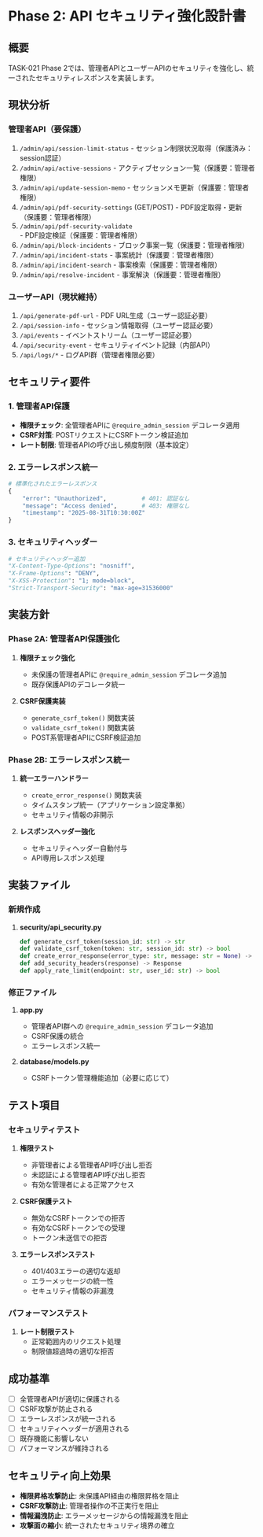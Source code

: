 # Phase 2: API セキュリティ強化設計書

## 概要
TASK-021 Phase 2では、管理者APIとユーザーAPIのセキュリティを強化し、統一されたセキュリティレスポンスを実装します。

## 現状分析

### 管理者API（要保護）
1. `/admin/api/session-limit-status` - セッション制限状況取得（保護済み：session認証）
2. `/admin/api/active-sessions` - アクティブセッション一覧（保護要：管理者権限）
3. `/admin/api/update-session-memo` - セッションメモ更新（保護要：管理者権限）
4. `/admin/api/pdf-security-settings` (GET/POST) - PDF設定取得・更新（保護要：管理者権限）
5. `/admin/api/pdf-security-validate` - PDF設定検証（保護要：管理者権限）
6. `/admin/api/block-incidents` - ブロック事案一覧（保護要：管理者権限）
7. `/admin/api/incident-stats` - 事案統計（保護要：管理者権限）
8. `/admin/api/incident-search` - 事案検索（保護要：管理者権限）
9. `/admin/api/resolve-incident` - 事案解決（保護要：管理者権限）

### ユーザーAPI（現状維持）
1. `/api/generate-pdf-url` - PDF URL生成（ユーザー認証必要）
2. `/api/session-info` - セッション情報取得（ユーザー認証必要）
3. `/api/events` - イベントストリーム（ユーザー認証必要）
4. `/api/security-event` - セキュリティイベント記録（内部API）
5. `/api/logs/*` - ログAPI群（管理者権限必要）

## セキュリティ要件

### 1. 管理者API保護
- **権限チェック**: 全管理者APIに `@require_admin_session` デコレータ適用
- **CSRF対策**: POSTリクエストにCSRFトークン検証追加
- **レート制限**: 管理者APIの呼び出し頻度制限（基本設定）

### 2. エラーレスポンス統一
```python
# 標準化されたエラーレスポンス
{
    "error": "Unauthorized",          # 401: 認証なし
    "message": "Access denied",       # 403: 権限なし  
    "timestamp": "2025-08-31T10:30:00Z"
}
```

### 3. セキュリティヘッダー
```python
# セキュリティヘッダー追加
"X-Content-Type-Options": "nosniff",
"X-Frame-Options": "DENY",
"X-XSS-Protection": "1; mode=block",
"Strict-Transport-Security": "max-age=31536000"
```

## 実装方針

### Phase 2A: 管理者API保護強化
1. **権限チェック強化**
   - 未保護の管理者APIに `@require_admin_session` デコレータ追加
   - 既存保護APIのデコレータ統一

2. **CSRF保護実装**
   - `generate_csrf_token()` 関数実装
   - `validate_csrf_token()` 関数実装
   - POST系管理者APIにCSRF検証追加

### Phase 2B: エラーレスポンス統一
1. **統一エラーハンドラー**
   - `create_error_response()` 関数実装
   - タイムスタンプ統一（アプリケーション設定準拠）
   - セキュリティ情報の非開示

2. **レスポンスヘッダー強化**
   - セキュリティヘッダー自動付与
   - API専用レスポンス処理

## 実装ファイル

### 新規作成
1. **security/api_security.py**
   ```python
   def generate_csrf_token(session_id: str) -> str
   def validate_csrf_token(token: str, session_id: str) -> bool
   def create_error_response(error_type: str, message: str = None) -> tuple
   def add_security_headers(response) -> Response
   def apply_rate_limit(endpoint: str, user_id: str) -> bool
   ```

### 修正ファイル
1. **app.py**
   - 管理者API群への `@require_admin_session` デコレータ追加
   - CSRF保護の統合
   - エラーレスポンス統一

2. **database/models.py**
   - CSRFトークン管理機能追加（必要に応じて）

## テスト項目

### セキュリティテスト
1. **権限テスト**
   - 非管理者による管理者API呼び出し拒否
   - 未認証による管理者API呼び出し拒否
   - 有効な管理者による正常アクセス

2. **CSRF保護テスト**
   - 無効なCSRFトークンでの拒否
   - 有効なCSRFトークンでの受理
   - トークン未送信での拒否

3. **エラーレスポンステスト**
   - 401/403エラーの適切な返却
   - エラーメッセージの統一性
   - セキュリティ情報の非漏洩

### パフォーマンステスト
1. **レート制限テスト**
   - 正常範囲内のリクエスト処理
   - 制限値超過時の適切な拒否

## 成功基準
- [ ] 全管理者APIが適切に保護される
- [ ] CSRF攻撃が防止される  
- [ ] エラーレスポンスが統一される
- [ ] セキュリティヘッダーが適用される
- [ ] 既存機能に影響しない
- [ ] パフォーマンスが維持される

## セキュリティ向上効果
- **権限昇格攻撃防止**: 未保護API経由の権限昇格を阻止
- **CSRF攻撃防止**: 管理者操作の不正実行を阻止
- **情報漏洩防止**: エラーメッセージからの情報漏洩を阻止
- **攻撃面の縮小**: 統一されたセキュリティ境界の確立